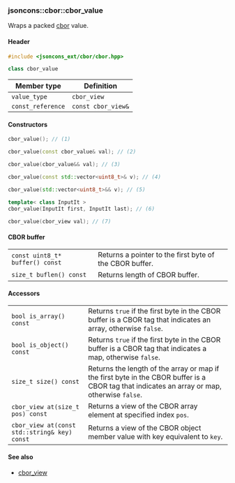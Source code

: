 ### jsoncons::cbor::cbor_value

Wraps a packed [cbor](http://cbor.io/) value.

#### Header
```c++
#include <jsoncons_ext/cbor/cbor.hpp>

class cbor_value
```

Member type                         |Definition
------------------------------------|------------------------------
`value_type`|`cbor_view`
`const_reference`|`const cbor_view&`

#### Constructors

```c++
cbor_value(); // (1)

cbor_value(const cbor_value& val); // (2)

cbor_value(cbor_value&& val); // (3)

cbor_value(const std::vector<uint8_t>& v); // (4)

cbor_value(std::vector<uint8_t>&& v); // (5)

template< class InputIt >
cbor_value(InputIt first, InputIt last); // (6)

cbor_value(cbor_view val); // (7)

```

#### CBOR buffer

<table border="0">
  <tr>
    <td><code>const uint8_t* buffer() const</code></td>
    <td>Returns a pointer to the first byte of the CBOR buffer.</td> 
  </tr>
  <tr>
    <td><code>size_t buflen() const</code></td>
    <td>Returns length of CBOR buffer.</td> 
  </tr>
</table>

#### Accessors

<table border="0">
  <tr>
    <td><code>bool is_array() const</code></td>
    <td>Returns <code>true</code> if the first byte in the CBOR buffer is a CBOR tag that indicates an array, otherwise <code>false</code>.</td> 
  </tr>
  <tr>
    <td><code>bool is_object() const</code></td>
    <td>Returns <code>true</code> if the first byte in the CBOR buffer is a CBOR tag that indicates a map, otherwise <code>false</code>.</td> 
  </tr>
  <tr>
    <td><code>size_t size() const</code></td>
    <td>Returns the length of the array or map if the first byte in the CBOR buffer is a CBOR tag that indicates an array or map, otherwise <code>false</code>.</td> 
  </tr>
  <tr>
    <td><code>cbor_view at(size_t pos) const</code></td>
    <td>Returns a view of the CBOR array element at specified index <code>pos</code>.</td> 
  </tr>
  <tr>
    <td><code>cbor_view at(const std::string& key) const</code></td>
    <td>Returns a view of the CBOR object member value with key equivalent to <code>key</code>.</td> 
  </tr>
</table>

#### See also

- [cbor_view](cbor_view.md)


